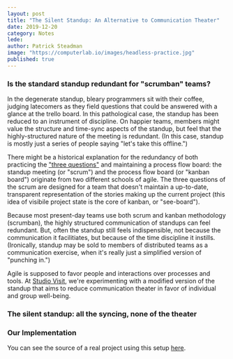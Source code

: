 ```yaml
---
layout: post
title: "The Silent Standup: An Alternative to Communication Theater"
date: 2019-12-20
category: Notes
lede: 
author: Patrick Steadman
image: "https://computerlab.io/images/headless-practice.jpg"
published: true
---
```


### Is the standard standup redundant for "scrumban" teams?

In the degenerate standup, bleary programmers sit with their coffee, judging
latecomers as they field questions that could be answered with a glance at the
trello board. In this pathological case, the standup has been reduced to an
instrument of discipline. On happier teams, members might value the structure
and time-sync aspects of the standup, but feel that the highly-structured nature
of the meeting is redundant. (In this case, standup is mostly just a series of
people saying "let's take this offline.")

There might be a historical explanation for the redundancy of both practicing
the ["three
questions"](https://www.scrumguides.org/scrum-guide.html#events-daily) and
maintaining a process flow board: the standup meeting (or "scrum") and the
process flow board (or "kanban board") originate from two different schools of
agile. The three questions of the scrum are designed for a team that doesn't
maintain a up-to-date, transparent representation of the stories making up the
current project (this idea of visibile project state is the core of kanban, or
"see-board").

Because most present-day teams use both scrum and kanban methodology (scrumban),
the highly structured communication of standups can feel redundant. But, often
the standup still feels indispensible, not because the communication it
facilitiates, but because of the time discipline it instills. (Ironically, standup
may be sold to members of distributed teams as a communication exercise, when
it's really just a simplified version of "punching in.") 

Agile is supposed to favor people and interactions over processes and tools. At
[Studio Visit](https://studiovisit.app), we're experimenting with a modified
version of the standup that aims to reduce communication theater in favor of
individual and group well-being.

### The silent standup: all the syncing, none of the theater


### Our Implementation

You can see the source of a real project using this setup [here](https://github.com/computer-lab/meredithmonk.org/).


